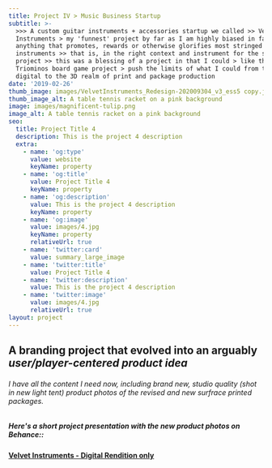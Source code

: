 ```yaml
---
title: Project IV > Music Business Startup
subtitle: >-
  >>> A custom guitar instruments + accessories startup we called >> Velvet
  Instruments > my 'funnest' project by far as I am highly biased in favor of
  anything that promotes, rewards or otherwise glorifies most stringed
  instruments >> that is, in the right context and instrument for the space or
  project >> this was a blessing of a project in that I could > like the
  Triominos board game project > push the limits of what I could from the
  digital to the 3D realm of print and package production
date: '2019-02-26'
thumb_image: images/VelvetInstruments_Redesign-202009304_v3_ess5 copy.jpg
thumb_image_alt: A table tennis racket on a pink background
image: images/magnificent-tulip.png
image_alt: A table tennis racket on a pink background
seo:
  title: Project Title 4
  description: This is the project 4 description
  extra:
    - name: 'og:type'
      value: website
      keyName: property
    - name: 'og:title'
      value: Project Title 4
      keyName: property
    - name: 'og:description'
      value: This is the project 4 description
      keyName: property
    - name: 'og:image'
      value: images/4.jpg
      keyName: property
      relativeUrl: true
    - name: 'twitter:card'
      value: summary_large_image
    - name: 'twitter:title'
      value: Project Title 4
    - name: 'twitter:description'
      value: This is the project 4 description
    - name: 'twitter:image'
      value: images/4.jpg
      relativeUrl: true
layout: project
---
```

## A branding project that evolved into an arguably ***user/player-centered product idea***

###### I have all the content I need now, including brand new, studio quality (shot in new light tent) product photos of the revised and new surfrace printed packages.

##### Here's a short project presentation **with** the new product photos on Behance::

[**Velvet Instruments - Digital Rendition only**](https://www.behance.net/gallery/91881089/Custom-Guitar-Brand-and-Packaging-Design-Project)
